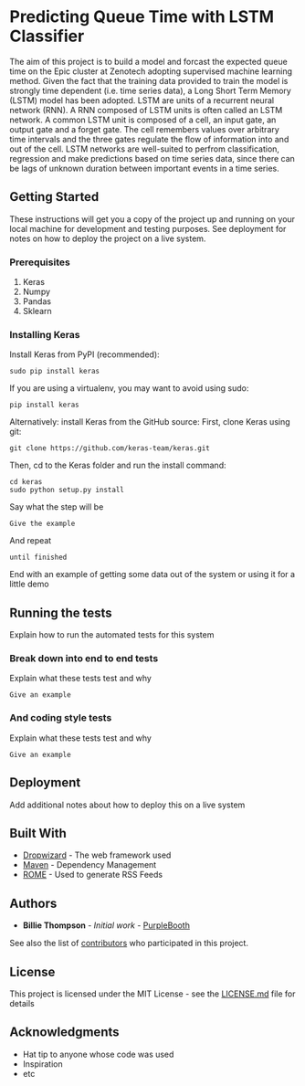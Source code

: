 # Predicting Queue Time with LSTM Classifier

The aim of this project is to build a model and forcast the expected queue time on the Epic cluster at Zenotech adopting supervised machine learning method. Given the fact that the training data provided to train the model is strongly time dependent (i.e. time series data), a Long Short Term Memory (LSTM) model has been adopted. LSTM are units of a recurrent neural network (RNN). A RNN composed of LSTM units is often called an LSTM network. A common LSTM unit is composed of a cell, an input gate, an output gate and a forget gate. The cell remembers values over arbitrary time intervals and the three gates regulate the flow of information into and out of the cell. LSTM networks are well-suited to perfrom classification, regression and make predictions based on time series data, since there can be lags of unknown duration between important events in a time series. 
## Getting Started

These instructions will get you a copy of the project up and running on your local machine for development and testing purposes. See deployment for notes on how to deploy the project on a live system.

### Prerequisites

1) Keras 
2) Numpy
3) Pandas
4) Sklearn
### Installing Keras

Install Keras from PyPI (recommended):
```
sudo pip install keras
```
If you are using a virtualenv, you may want to avoid using sudo:
```
pip install keras
```
Alternatively: install Keras from the GitHub source:
First, clone Keras using git:
```
git clone https://github.com/keras-team/keras.git
```
Then, cd to the Keras folder and run the install command:
```
cd keras
sudo python setup.py install
```


Say what the step will be

```
Give the example
```

And repeat

```
until finished
```

End with an example of getting some data out of the system or using it for a little demo

## Running the tests

Explain how to run the automated tests for this system

### Break down into end to end tests

Explain what these tests test and why

```
Give an example
```

### And coding style tests

Explain what these tests test and why

```
Give an example
```

## Deployment

Add additional notes about how to deploy this on a live system

## Built With

* [Dropwizard](http://www.dropwizard.io/1.0.2/docs/) - The web framework used
* [Maven](https://maven.apache.org/) - Dependency Management
* [ROME](https://rometools.github.io/rome/) - Used to generate RSS Feeds

 

## Authors

* **Billie Thompson** - *Initial work* - [PurpleBooth](https://github.com/PurpleBooth)

See also the list of [contributors](https://github.com/your/project/contributors) who participated in this project.

## License

This project is licensed under the MIT License - see the [LICENSE.md](LICENSE.md) file for details

## Acknowledgments

* Hat tip to anyone whose code was used
* Inspiration
* etc



